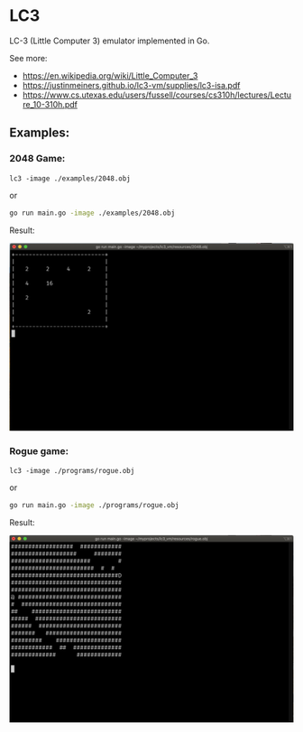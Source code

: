 # LC3

LC-3 (Little Computer 3) emulator implemented in Go. 

See more:
- https://en.wikipedia.org/wiki/Little_Computer_3
- https://justinmeiners.github.io/lc3-vm/supplies/lc3-isa.pdf
- https://www.cs.utexas.edu/users/fussell/courses/cs310h/lectures/Lecture_10-310h.pdf

## Examples:

### 2048 Game:

```
lc3 -image ./examples/2048.obj
```

or

```bash
go run main.go -image ./examples/2048.obj
```

Result:

![2048](./images/2048.png "2048 game")

### Rogue game:

```
lc3 -image ./programs/rogue.obj
```

or

```bash
go run main.go -image ./programs/rogue.obj
```

Result:

![Rogue](./images/rogue.png "Rogue game")
